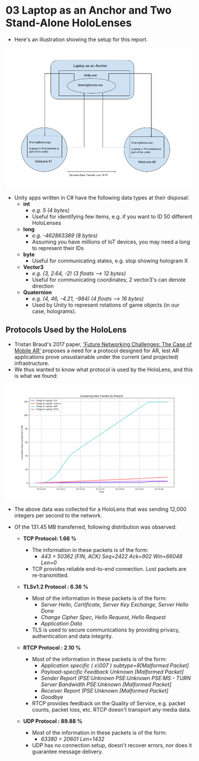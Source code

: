 # 03 Laptop as an Anchor and Two Stand-Alone HoloLenses

* Here's an illustration showing the setup for this report.

![Laptop-As-Anchor](https://github.com/dchege711/Augmented_Reality/blob/master/Images/Laptop_as_Anchor.png)

* Unity apps written in C# have the following data types at their disposal:
    * **int**
        * *e.g. 5 (4 bytes)*
        * Useful for identifying few items, e.g. if you want to ID 50 different HoloLenses
    * **long**
        * *e.g. -462863389 (8 bytes)*
        * Assuming you have millions of IoT devices, you may need a long to represent their IDs
    * **byte**
        * Useful for communicating states, e.g. stop showing hologram X
    * **Vector3**
        * *e.g. (3, 2.64, -2) (3 floats --> 12 bytes)*
        * Useful for communicating coordinates; 2 vector3's can denote direction
    * **Quaternion**
        * *e.g. (4, 46, -4.21, -984) (4 floats --> 16 bytes)*
        * Used by Unity to represent rotations of game objects (in our case, holograms).

## Protocols Used by the HoloLens
* Tristan Braud's 2017 paper, ['Future Networking Challenges: The Case of Mobile AR'](https://github.com/dchege711/Augmented_Reality/blob/master/Related_Work/2017_Tristan_Braud_Future_Networking_Challenges.md) proposes a need for a protocol designed for AR, lest AR applications prove unsustainable under the current (and projected) infrastructure.
* We thus wanted to know what protocol is used by the HoloLens, and this is what we found:

![Protocol_Distribution](https://github.com/dchege711/Augmented_Reality/blob/master/Images/Chege_to_HL_by_Protocol.png)

* The above data was collected for a HoloLens that was sending 12,000 integers per second to the network.
* Of the 131.45 MB transferred, following distribution was observed:

    * **TCP Protocol: 1.66 %**
      * The information in these packets is of the form:
         * *443  >  50362 [FIN, ACK] Seq=2422 Ack=902 Win=66048 Len=0*
      * TCP provides reliable end-to-end connection. Lost packets are re-transmitted.
         
    * **TLSv1.2 Protocol : 6.36 %**
      * Most of the information in these packets is of the form:
         * *Server Hello, Certificate, Server Key Exchange, Server Hello Done*
         * *Change Cipher Spec, Hello Request, Hello Request*
         * *Application Data*
      * TLS is used to secure communications by providing privacy, authentication and data integrity.
         
    * **RTCP Protocol : 2.10 %**
      * Most of the information in these packets is of the form:
         * *Application specific   ( x\007 ) subtype=8[Malformed Packet]*
         * *Payload-specific Feedback   Unknown  [Malformed Packet]*
         * *Sender Report   (PSE:Unknown  PSE:Unknown  PSE:MS - TURN Server Bandwidth  PSE:Unknown  [Malformed Packet]*
         * *Receiver Report   (PSE:Unknown  [Malformed Packet]*
         * *Goodbye*
      * RTCP provides feedback on the Quality of Service, e.g. packet counts, packet loss, etc. RTCP doesn't transport any media data.
 
    * **UDP Protocol : 89.88 %**
      * Most of the information in these packets is of the form:
         * *63380  >  20601 Len=1432*
      * UDP has no connection setup, doesn't recover errors, nor does it guarantee message delivery. 
